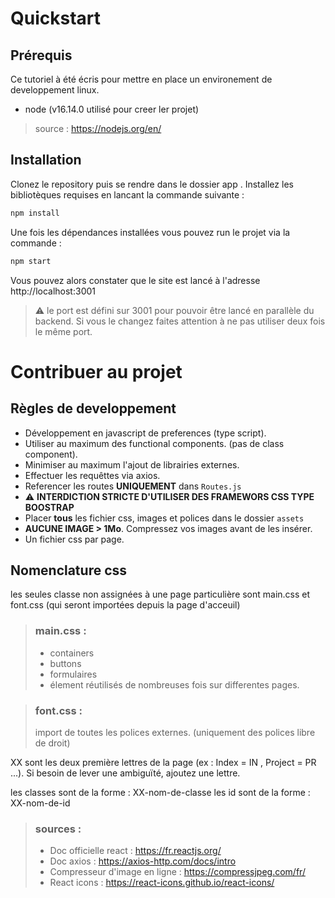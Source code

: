 # Quickstart

## Prérequis 

  Ce tutoriel à été écris pour mettre en place un environement de developpement linux.

  - node (v16.14.0 utilisé pour creer ler projet)

  >source : https://nodejs.org/en/

## Installation

Clonez le repository puis se rendre dans le dossier app .
Installez les bibliotèques requises en lancant la commande suivante : 

```bash
npm install
```

Une fois les dépendances installées vous pouvez run le projet via la commande : 

```bash
npm start
```

Vous pouvez alors constater que le site est lancé à l'adresse http://localhost:3001

> :warning: le port est défini sur 3001 pour pouvoir être lancé en parallèle du backend. Si vous le changez faites attention à ne pas utiliser deux fois le même port.

# Contribuer au projet

## Règles de developpement

  - Développement en javascript de preferences (type script).
  - Utiliser au maximum des functional components. (pas de class component).
  - Minimiser au maximum l'ajout de librairies externes.
  - Effectuer les requêttes via axios.
  - Referencer les routes **UNIQUEMENT** dans `Routes.js`
  - :warning: **INTERDICTION STRICTE D'UTILISER DES FRAMEWORS CSS TYPE BOOSTRAP**
  - Placer **tous** les fichier css, images et polices dans le dossier `assets`
  - **AUCUNE IMAGE > 1Mo**. Compressez vos images avant de les insérer.
  - Un fichier css par page.

  ## Nomenclature css

  les seules classe non assignées à une page particulière sont main.css et font.css (qui seront importées depuis la page d'acceuil)

  >### main.css :
  > - containers
  > - buttons
  > - formulaires
  > - élement réutilisés de nombreuses fois sur differentes pages.

  >### font.css : 
  > import de toutes les polices externes. (uniquement des polices libre de droit)

  XX sont les deux première lettres de la page (ex : Index = IN , Project = PR ...). Si besoin de lever une ambiguïté, ajoutez une lettre.

  les classes sont de la forme : XX-nom-de-classe
  les id sont de la forme : XX-nom-de-id

  >### sources :
  > - Doc officielle react : https://fr.reactjs.org/
  > - Doc axios : https://axios-http.com/docs/intro
  > - Compresseur d'image en ligne : https://compressjpeg.com/fr/
  > - React icons : https://react-icons.github.io/react-icons/

